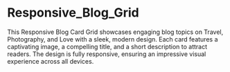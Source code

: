 # Responsive_Blog_Grid
This Responsive Blog Card Grid showcases engaging blog topics on Travel, Photography, and Love with a sleek, modern design. Each card features a captivating image, a compelling title, and a short description to attract readers. The design is fully responsive, ensuring an impressive visual experience across all devices.
